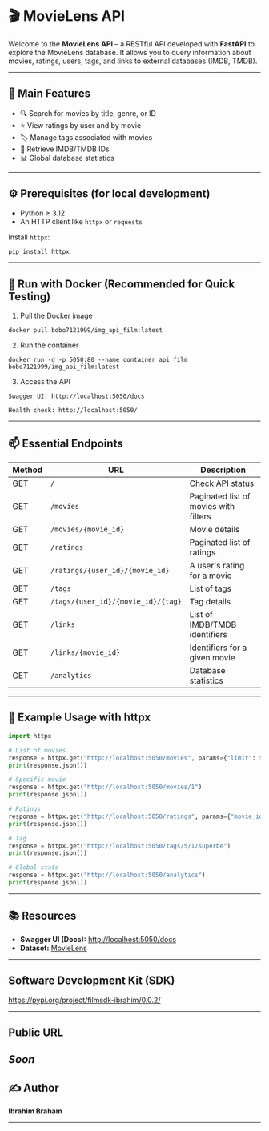 # 🎬 MovieLens API

Welcome to the **MovieLens API** – a RESTful API developed with **FastAPI** to explore the MovieLens database. It allows you to query information about movies, ratings, users, tags, and links to external databases (IMDB, TMDB).

---

## 🚀 Main Features

- 🔍 Search for movies by title, genre, or ID  
- ⭐ View ratings by user and by movie  
- 🏷️ Manage tags associated with movies  
- 🔗 Retrieve IMDB/TMDB IDs  
- 📊 Global database statistics  

---

## ⚙️ Prerequisites (for local development)

- Python ≥ 3.12
- An HTTP client like `httpx` or `requests`

Install `httpx`:
```bash
pip install httpx
```
---

## 🐳 Run with Docker (Recommended for Quick Testing)

1. Pull the Docker image
```
docker pull bobo7121999/img_api_film:latest
```
2. Run the container
```
docker run -d -p 5050:80 --name container_api_film bobo7121999/img_api_film:latest
```
3. Access the API
```
Swagger UI: http://localhost:5050/docs

Health check: http://localhost:5050/
```
---

## 📫 Essential Endpoints

| Method | URL                                    | Description                           |
|--------|----------------------------------------|------------------------------------   |
| GET    | `/`                                    | Check API status                      |
| GET    | `/movies`                              | Paginated list of movies with filters |
| GET    | `/movies/{movie_id}`                   | Movie details                         |
| GET    | `/ratings`                             | Paginated list of ratings             |
| GET    | `/ratings/{user_id}/{movie_id}`        | A user's rating for a movie           |
| GET    | `/tags`                                | List of tags                          |
| GET    | `/tags/{user_id}/{movie_id}/{tag}`     | Tag details                           |
| GET    | `/links`                               | List of IMDB/TMDB identifiers         |
| GET    | `/links/{movie_id}`                    | Identifiers for a given movie         |
| GET    | `/analytics`                           | Database statistics                   |



---

## 🧪 Example Usage with httpx

```python
import httpx

# List of movies
response = httpx.get("http://localhost:5050/movies", params={"limit": 5})
print(response.json())

# Specific movie
response = httpx.get("http://localhost:5050/movies/1")
print(response.json())

# Ratings
response = httpx.get("http://localhost:5050/ratings", params={"movie_id": 1})
print(response.json())

# Tag
response = httpx.get("http://localhost:5050/tags/5/1/superbe")
print(response.json())

# Global stats
response = httpx.get("http://localhost:5050/analytics")
print(response.json())

```
---

## 📚 Resources

- **Swagger UI (Docs):** [http://localhost:5050/docs](http://localhost/docs)
- **Dataset:** [MovieLens](https://grouplens.org/datasets/movielens/)

---

## Software Development Kit (SDK)

https://pypi.org/project/filmsdk-ibrahim/0.0.2/ 

---

## Public URL

*Soon*
---
## ✍️ Author

**Ibrahim Braham**

---
